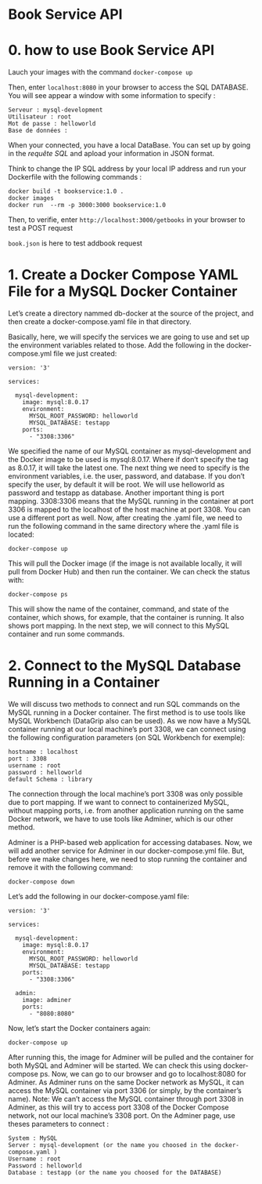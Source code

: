 # Book Service API

# 0. how to use Book Service API

Lauch your images with the command
 ``docker-compose up``

Then, enter ``localhost:8080`` in your browser to access the SQL DATABASE. You will see appear a window with some information to specify :

	Serveur : mysql-development
	Utilisateur : root
	Mot de passe : helloworld
	Base de données : 

When your connected, you have a local DataBase. You can set up by going in the *requête SQL* and apload your information in JSON format.

Think to change the IP SQL address by your local IP address and run your Dockerfile with the following commands :

	docker build -t bookservice:1.0 .
	docker images
	docker run  --rm -p 3000:3000 bookservice:1.0


Then, to verifie, enter ``http://localhost:3000/getbooks`` in your browser to test a POST request


``book.json`` is here to test addbook request


# 1. Create a Docker Compose YAML File for a MySQL Docker Container

Let’s create a directory nammed db-docker at the source of the project, and then create a docker-compose.yaml file in that directory.

Basically, here, we will specify the services we are going to use and set up the environment variables related to those.
Add the following in the docker-compose.yml file we just created:

	version: '3'

	services:

	  mysql-development:
	    image: mysql:8.0.17
	    environment:
	      MYSQL_ROOT_PASSWORD: helloworld
	      MYSQL_DATABASE: testapp
	    ports:
	      - "3308:3306"


We specified the name of our MySQL container as mysql-development and the Docker image to be used is mysql:8.0.17. Where if don’t specify the tag as 8.0.17, it will take the latest one.
The next thing we need to specify is the environment variables, i.e. the user, password, and database. If you don’t specify the user, by default it will be root.
We will use helloworld as password and testapp as database.
Another important thing is port mapping. 3308:3306 means that the MySQL running in the container at port 3306 is mapped to the localhost of the host machine at port 3308. You can use a different port as well.
Now, after creating the .yaml file, we need to run the following command in the same directory where the .yaml file is located:

	docker-compose up

This will pull the Docker image (if the image is not available locally, it will pull from Docker Hub) and then run the container.
We can check the status with:

	docker-compose ps

This will show the name of the container, command, and state of the container, which shows, for example, that the container is running. It also shows port mapping.
In the next step, we will connect to this MySQL container and run some commands.

# 2. Connect to the MySQL Database Running in a Container

We will discuss two methods to connect and run SQL commands on the MySQL running in a Docker container.
The first method is to use tools like MySQL Workbench (DataGrip also can be used).
As we now have a MySQL container running at our local machine’s port 3308, we can connect using the following configuration parameters (on SQL Workbench for exemple):

	hostname : localhost
	port : 3308
	username : root
	password : helloworld
	default Schema : library

The connection through the local machine’s port 3308 was only possible due to port mapping.
If we want to connect to containerized MySQL, without mapping ports, i.e. from another application running on the same Docker network, we have to use tools like Adminer, which is our other method.

Adminer is a PHP-based web application for accessing databases.
Now, we will add another service for Adminer in our docker-compose.yml file. But, before we make changes here, we need to stop running the container and remove it with the following command:

	docker-compose down

Let’s add the following in our docker-compose.yaml file:

	version: '3'

	services:

	  mysql-development:
	    image: mysql:8.0.17
	    environment:
	      MYSQL_ROOT_PASSWORD: helloworld
	      MYSQL_DATABASE: testapp
	    ports:
	      - "3308:3306"

	  admin:    
	    image: adminer    
	    ports:      
	      - "8080:8080"
      
      
Now, let’s start the Docker containers again:

	docker-compose up

After running this, the image for Adminer will be pulled and the container for both MySQL and Adminer will be started.
We can check this using docker-compose ps.
Now, we can go to our browser and go to localhost:8080 for Adminer. As Adminer runs on the same Docker network as MySQL, it can access the MySQL container via port 3306 (or simply, by the container’s name).
Note: We can’t access the MySQL container through port 3308 in Adminer, as this will try to access port 3308 of the Docker Compose network, not our local machine’s 3308 port.
On the Adminer page, use theses parameters to connect :

	System : MySQL
	Server : mysql-development (or the name you choosed in the docker-compose.yaml )
	Username : root
	Password : helloworld
	Database : testapp (or the name you choosed for the DATABASE)
	